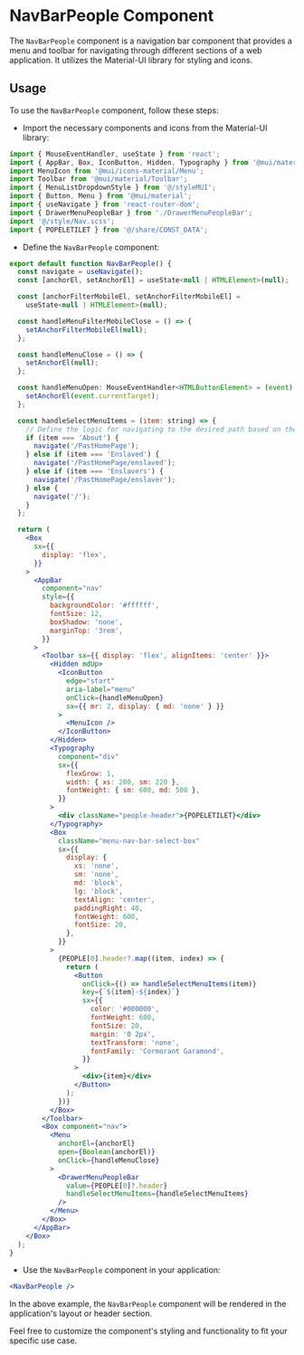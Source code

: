 # NavBarPeople Component
The `NavBarPeople` component is a navigation bar component that provides a menu and toolbar for navigating through different sections of a web application. It utilizes the Material-UI library for styling and icons.

## Usage
To use the `NavBarPeople` component, follow these steps:

- Import the necessary components and icons from the Material-UI library:

```jsx
import { MouseEventHandler, useState } from 'react';
import { AppBar, Box, IconButton, Hidden, Typography } from '@mui/material';
import MenuIcon from '@mui/icons-material/Menu';
import Toolbar from '@mui/material/Toolbar';
import { MenuListDropdownStyle } from '@/styleMUI';
import { Button, Menu } from '@mui/material';
import { useNavigate } from 'react-router-dom';
import { DrawerMenuPeopleBar } from './DrawerMenuPeopleBar';
import '@/style/Nav.scss';
import { POPELETILET } from '@/share/CONST_DATA';
```
- Define the `NavBarPeople` component:

```jsx
export default function NavBarPeople() {
  const navigate = useNavigate();
  const [anchorEl, setAnchorEl] = useState<null | HTMLElement>(null);

  const [anchorFilterMobileEl, setAnchorFilterMobileEl] =
    useState<null | HTMLElement>(null);

  const handleMenuFilterMobileClose = () => {
    setAnchorFilterMobileEl(null);
  };

  const handleMenuClose = () => {
    setAnchorEl(null);
  };

  const handleMenuOpen: MouseEventHandler<HTMLButtonElement> = (event) => {
    setAnchorEl(event.currentTarget);
  };

  const handleSelectMenuItems = (item: string) => {
    // Define the logic for navigating to the desired path based on the value of 'item'
    if (item === 'About') {
      navigate('/PastHomePage');
    } else if (item === 'Enslaved') {
      navigate('/PastHomePage/enslaved');
    } else if (item === 'Enslavers') {
      navigate('/PastHomePage/enslaver');
    } else {
      navigate('/');
    }
  };

  return (
    <Box
      sx={{
        display: 'flex',
      }}
    >
      <AppBar
        component="nav"
        style={{
          backgroundColor: '#ffffff',
          fontSize: 12,
          boxShadow: 'none',
          marginTop: '3rem',
        }}
      >
        <Toolbar sx={{ display: 'flex', alignItems: 'center' }}>
          <Hidden mdUp>
            <IconButton
              edge="start"
              aria-label="menu"
              onClick={handleMenuOpen}
              sx={{ mr: 2, display: { md: 'none' } }}
            >
              <MenuIcon />
            </IconButton>
          </Hidden>
          <Typography
            component="div"
            sx={{
              flexGrow: 1,
              width: { xs: 200, sm: 220 },
              fontWeight: { sm: 600, md: 500 },
            }}
          >
            <div className="people-header">{POPELETILET}</div>
          </Typography>
          <Box
            className="menu-nav-bar-select-box"
            sx={{
              display: {
                xs: 'none',
                sm: 'none',
                md: 'block',
                lg: 'block',
                textAlign: 'center',
                paddingRight: 40,
                fontWeight: 600,
                fontSize: 20,
              },
            }}
          >
            {PEOPLE[0].header?.map((item, index) => {
              return (
                <Button
                  onClick={() => handleSelectMenuItems(item)}
                  key={`${item}-${index}`}
                  sx={{
                    color: '#000000',
                    fontWeight: 600,
                    fontSize: 20,
                    margin: '0 2px',
                    textTransform: 'none',
                    fontFamily: 'Cormorant Garamond',
                  }}
                >
                  <div>{item}</div>
                </Button>
              );
            })}
          </Box>
        </Toolbar>
        <Box component="nav">
          <Menu
            anchorEl={anchorEl}
            open={Boolean(anchorEl)}
            onClick={handleMenuClose}
          >
            <DrawerMenuPeopleBar
              value={PEOPLE[0]?.header}
              handleSelectMenuItems={handleSelectMenuItems}
            />
          </Menu>
        </Box>
      </AppBar>
    </Box>
  );
}
```

- Use the `NavBarPeople` component in your application:
```jsx
<NavBarPeople />
```

In the above example, the `NavBarPeople` component will be rendered in the application's layout or header section.

Feel free to customize the component's styling and functionality to fit your specific use case.